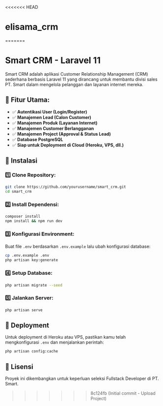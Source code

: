 <<<<<<< HEAD
# elisama_crm
=======
# Smart CRM - Laravel 11

Smart CRM adalah aplikasi Customer Relationship Management (CRM) sederhana berbasis Laravel 11 yang dirancang untuk membantu divisi sales PT. Smart dalam mengelola pelanggan dan layanan internet mereka.

## 📌 Fitur Utama:
- ✅ **Autentikasi User (Login/Register)**
- ✅ **Manajemen Lead (Calon Customer)**
- ✅ **Manajemen Produk (Layanan Internet)**
- ✅ **Manajemen Customer Berlangganan**
- ✅ **Manajemen Project (Approval & Status Lead)**
- ✅ **Database PostgreSQL**
- ✅ **Siap untuk Deployment di Cloud (Heroku, VPS, dll.)**

## 📂 Instalasi
### 1️⃣ Clone Repository:
```sh
git clone https://github.com/yourusername/smart_crm.git
cd smart_crm
```

### 2️⃣ Install Dependensi:
```sh
composer install
npm install && npm run dev
```

### 3️⃣ Konfigurasi Environment:
Buat file `.env` berdasarkan `.env.example` lalu ubah konfigurasi database:
```sh
cp .env.example .env
php artisan key:generate
```

### 4️⃣ Setup Database:
```sh
php artisan migrate --seed
```

### 5️⃣ Jalankan Server:
```sh
php artisan serve
```

## 🚀 Deployment
Untuk deployment di Heroku atau VPS, pastikan kamu telah mengkonfigurasi `.env` dan menjalankan perintah:
```sh
php artisan config:cache
```

## 📜 Lisensi
Proyek ini dikembangkan untuk keperluan seleksi Fullstack Developer di PT. Smart.
>>>>>>> 8c124fb (Initial commit - Upload Project)
